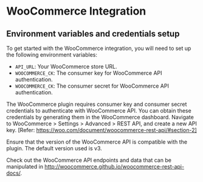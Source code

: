# WooCommerce Integration

## Environment variables and credentials setup

To get started with the WooCommerce integration, you will need to set up the following environment variables:

- `API_URL`: Your WooCommerce store URL.
- `WOOCOMMERCE_CK`: The consumer key for WooCommerce API authentication.
- `WOOCOMMERCE_CK`: The consumer secret for WooCommerce API authentication.

The WooCommerce plugin requires consumer key and consumer secret credentials to authenticate with WooCommerce API. You can obtain these credentials by generating them in the WooCommerce dashboard. Navigate to WooCommerce > Settings > Advanced > REST API, and create a new API key. [Refer: https://woo.com/document/woocommerce-rest-api/#section-2]

Ensure that the version of the WooCommerce API is compatible with the plugin. The default version used is v3.

Check out the WooCommerce API endpoints and data that can be manipulated in http://woocommerce.github.io/woocommerce-rest-api-docs/.
 
